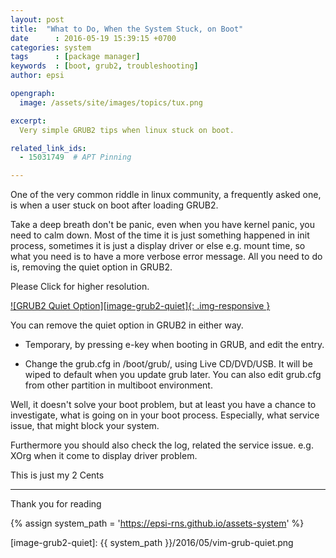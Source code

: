 ```yaml
---
layout: post
title:  "What to Do, When the System Stuck, on Boot"
date      : 2016-05-19 15:39:15 +0700
categories: system
tags      : [package manager]
keywords  : [boot, grub2, troubleshooting]
author: epsi

opengraph:
  image: /assets/site/images/topics/tux.png

excerpt:
  Very simple GRUB2 tips when linux stuck on boot.

related_link_ids:
  - 15031749  # APT Pinning

---
```


One of the very common riddle in linux community, a frequently asked one,
is when a user stuck on boot after loading GRUB2.
 
Take a deep breath don't be panic, even when you have kernel panic, you need to calm down. 
Most of the time it is just something happened in init process,
sometimes it is just a display driver or else e.g. mount time,
so what you need is to have a more verbose error message.
All you need to do is, removing the quiet option in GRUB2.

Please Click for higher resolution.

[![GRUB2 Quiet Option][image-grub2-quiet]{: .img-responsive }][hires-grub2-quiet]

You can remove the quiet option in GRUB2 in either way.

* Temporary, by pressing e-key when booting in GRUB, and edit the entry.

* Change the grub.cfg in /boot/grub/, using Live CD/DVD/USB.
  It will be wiped to default when you update grub later.
  You can also edit grub.cfg from other partition in multiboot environment.
  
Well, it doesn't solve your boot problem,
but at least you have a chance to investigate,
what is going on in your boot process.
Especially, what service issue, that might block your system.

Furthermore you should also check the log, related the service issue.
e.g. XOrg when it come to display driver problem.

This is just my 2 Cents

-- -- --


Thank you for reading


[//]: <> ( -- -- -- links below -- -- -- )

{% assign system_path = 'https://epsi-rns.github.io/assets-system' %}

[image-grub2-quiet]: {{ system_path }}/2016/05/vim-grub-quiet.png

[hires-grub2-quiet]: https://photos.google.com/album/AF1QipOI-OvBHZtRX5saQhwM3h7JWm32xboQ5aCs5fLr/photo/AF1QipMdI_Ocuj3BPV4MwB7FVEuwJBT-6Ay0PINbTtYR
